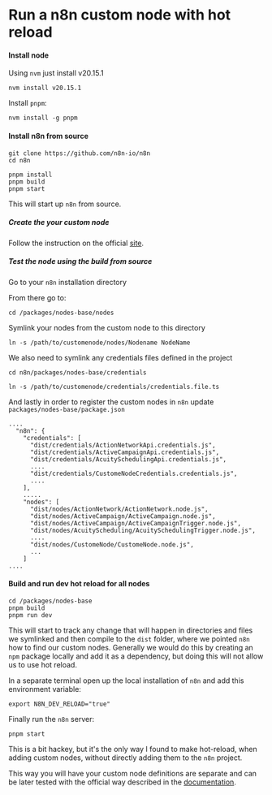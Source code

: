 # Run a n8n custom node with hot reload


#### Install node

Using `nvm` just install v20.15.1

```
nvm install v20.15.1
```

Install `pnpm`:

```
nvm install -g pnpm
```

#### Install n8n from source

```
git clone https://github.com/n8n-io/n8n
cd n8n

pnpm install
pnpm build
pnpm start
```

This will start up `n8n` from source.


##### Create the your custom node

Follow the instruction on the official [site](https://docs.n8n.io/integrations/creating-nodes/build/declarative-style-node/).

##### Test the node using the build from source

Go to your `n8n` installation directory

From there go to:

```
cd /packages/nodes-base/nodes
```

Symlink your nodes from the custom node to this directory

```
ln -s /path/to/customenode/nodes/Nodename NodeName
```

We also need to symlink any credentials files defined in the project

```
cd n8n/packages/nodes-base/credentials

ln -s /path/to/customenode/credentials/credentials.file.ts
```

And lastly in order to register the custom nodes in `n8n` update `packages/nodes-base/package.json`


```
....
  "n8n": {
    "credentials": [
      "dist/credentials/ActionNetworkApi.credentials.js",
      "dist/credentials/ActiveCampaignApi.credentials.js",
      "dist/credentials/AcuitySchedulingApi.credentials.js",
      ....
      "dist/credentials/CustomeNodeCredentials.credentials.js",
	  ....
    ],
    .....
    "nodes": [
      "dist/nodes/ActionNetwork/ActionNetwork.node.js",
      "dist/nodes/ActiveCampaign/ActiveCampaign.node.js",
      "dist/nodes/ActiveCampaign/ActiveCampaignTrigger.node.js",
      "dist/nodes/AcuityScheduling/AcuitySchedulingTrigger.node.js",
      ....
      "dist/nodes/CustomeNode/CustomeNode.node.js",
      ...
    ]
....
```

#### Build and run dev hot reload for all nodes

```
cd /packages/nodes-base
pnpm build
pnpm run dev
```

This will start to track any change that will happen in directories and files
we symlinked and then compile to the `dist` folder, where we pointed `n8n` how
to find our custom nodes. Generally we would do this by creating an `npm`
package locally and add it as a dependency, but doing this will not allow us to
use hot reload.

In a separate terminal open up the local installation of `n8n`
and add this environment variable:

```
export N8N_DEV_RELOAD="true"
```
Finally run the `n8n` server:

```
pnpm start
```

This is a bit hackey, but it's the only way I found to make hot-reload, when
adding custom nodes, without directly adding them to the `n8n` project.

This way you will have your custom node definitions are separate and can be
later tested with the official way described in the [documentation](https://docs.n8n.io/integrations/creating-nodes/test/run-node-locally/).
